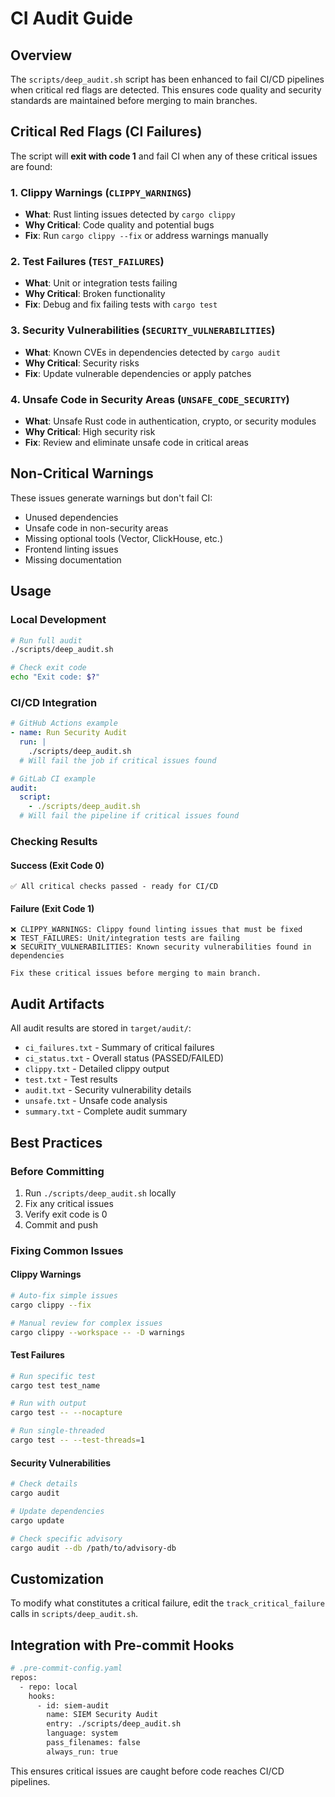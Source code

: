 # CI Audit Guide

## Overview

The `scripts/deep_audit.sh` script has been enhanced to fail CI/CD pipelines when critical red flags are detected. This ensures code quality and security standards are maintained before merging to main branches.

## Critical Red Flags (CI Failures)

The script will **exit with code 1** and fail CI when any of these critical issues are found:

### 1. Clippy Warnings (`CLIPPY_WARNINGS`)
- **What**: Rust linting issues detected by `cargo clippy`
- **Why Critical**: Code quality and potential bugs
- **Fix**: Run `cargo clippy --fix` or address warnings manually

### 2. Test Failures (`TEST_FAILURES`)
- **What**: Unit or integration tests failing
- **Why Critical**: Broken functionality
- **Fix**: Debug and fix failing tests with `cargo test`

### 3. Security Vulnerabilities (`SECURITY_VULNERABILITIES`)
- **What**: Known CVEs in dependencies detected by `cargo audit`
- **Why Critical**: Security risks
- **Fix**: Update vulnerable dependencies or apply patches

### 4. Unsafe Code in Security Areas (`UNSAFE_CODE_SECURITY`)
- **What**: Unsafe Rust code in authentication, crypto, or security modules
- **Why Critical**: High security risk
- **Fix**: Review and eliminate unsafe code in critical areas

## Non-Critical Warnings

These issues generate warnings but don't fail CI:
- Unused dependencies
- Unsafe code in non-security areas
- Missing optional tools (Vector, ClickHouse, etc.)
- Frontend linting issues
- Missing documentation

## Usage

### Local Development
```bash
# Run full audit
./scripts/deep_audit.sh

# Check exit code
echo "Exit code: $?"
```

### CI/CD Integration
```yaml
# GitHub Actions example
- name: Run Security Audit
  run: |
    ./scripts/deep_audit.sh
  # Will fail the job if critical issues found

# GitLab CI example
audit:
  script:
    - ./scripts/deep_audit.sh
  # Will fail the pipeline if critical issues found
```

### Checking Results

#### Success (Exit Code 0)
```
✅ All critical checks passed - ready for CI/CD
```

#### Failure (Exit Code 1)
```
❌ CLIPPY_WARNINGS: Clippy found linting issues that must be fixed
❌ TEST_FAILURES: Unit/integration tests are failing
❌ SECURITY_VULNERABILITIES: Known security vulnerabilities found in dependencies

Fix these critical issues before merging to main branch.
```

## Audit Artifacts

All audit results are stored in `target/audit/`:

- `ci_failures.txt` - Summary of critical failures
- `ci_status.txt` - Overall status (PASSED/FAILED)
- `clippy.txt` - Detailed clippy output
- `test.txt` - Test results
- `audit.txt` - Security vulnerability details
- `unsafe.txt` - Unsafe code analysis
- `summary.txt` - Complete audit summary

## Best Practices

### Before Committing
1. Run `./scripts/deep_audit.sh` locally
2. Fix any critical issues
3. Verify exit code is 0
4. Commit and push

### Fixing Common Issues

#### Clippy Warnings
```bash
# Auto-fix simple issues
cargo clippy --fix

# Manual review for complex issues
cargo clippy --workspace -- -D warnings
```

#### Test Failures
```bash
# Run specific test
cargo test test_name

# Run with output
cargo test -- --nocapture

# Run single-threaded
cargo test -- --test-threads=1
```

#### Security Vulnerabilities
```bash
# Check details
cargo audit

# Update dependencies
cargo update

# Check specific advisory
cargo audit --db /path/to/advisory-db
```

## Customization

To modify what constitutes a critical failure, edit the `track_critical_failure` calls in `scripts/deep_audit.sh`.

## Integration with Pre-commit Hooks

```bash
# .pre-commit-config.yaml
repos:
  - repo: local
    hooks:
      - id: siem-audit
        name: SIEM Security Audit
        entry: ./scripts/deep_audit.sh
        language: system
        pass_filenames: false
        always_run: true
```

This ensures critical issues are caught before code reaches CI/CD pipelines.